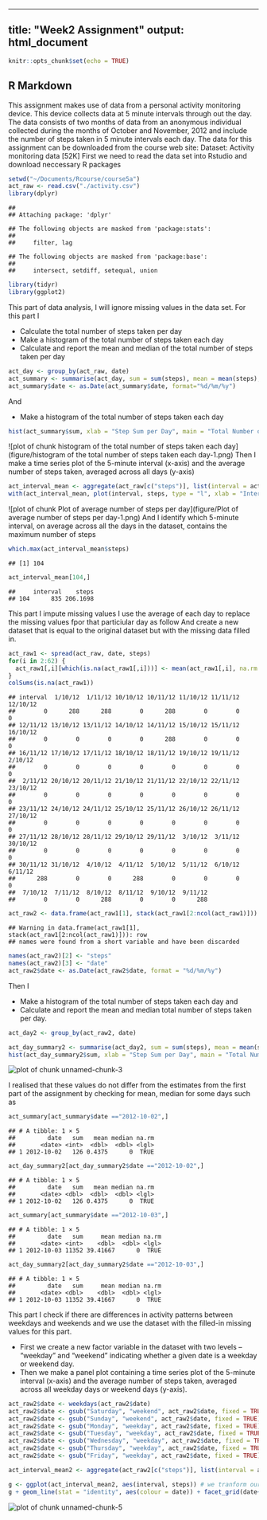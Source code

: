 
---
title: "Week2 Assignment"
output: html_document
---


```r
knitr::opts_chunk$set(echo = TRUE)
```

## R Markdown

This assignment makes use of data from a personal activity monitoring device. This device collects data at 5 minute intervals through out the day. The data consists of two months of data from an anonymous individual collected during the months of October and November, 2012 and include the number of steps taken in 5 minute intervals each day.
The data for this assignment can be downloaded from the course web site:
Dataset: Activity monitoring data [52K]
First we need to read the data set into Rstudio and download neccessary R packages

```r
setwd("~/Documents/Rcourse/course5a")
act_raw <- read.csv("./activity.csv")
library(dplyr)
```

```
## 
## Attaching package: 'dplyr'
```

```
## The following objects are masked from 'package:stats':
## 
##     filter, lag
```

```
## The following objects are masked from 'package:base':
## 
##     intersect, setdiff, setequal, union
```

```r
library(tidyr)
library(ggplot2)
```
This part of data analysis, I will ignore missing values  in the data set.
For this part I 
- Calculate the total number of steps taken per day
- Make a histogram of the total number of steps taken each day
- Calculate and report the mean and median of the total number of steps taken per day


```r
act_day <- group_by(act_raw, date)
act_summary <- summarise(act_day, sum = sum(steps), mean = mean(steps), median = median(steps), na.rm=TRUE)
act_summary$date <- as.Date(act_summary$date, format="%d/%m/%y")
```
And
- Make a histogram of the total number of steps taken each day



```r
hist(act_summary$sum, xlab = "Step Sum per Day", main = "Total Number of Steps per Day")
```

![plot of chunk histogram of the total number of steps taken each day](figure/histogram of the total number of steps taken each day-1.png)
Then I make a time series plot of the 5-minute interval (x-axis) and the average number of steps taken, averaged across all days (y-axis)


```r
act_interval_mean <- aggregate(act_raw[c("steps")], list(interval = act_raw$interval), mean, na.rm=TRUE)
with(act_interval_mean, plot(interval, steps, type = "l", xlab = "Interval", ylab = "Number of steps", main = "Average Number of Steps per Interval"))
```

![plot of chunk Plot of average number of steps per day](figure/Plot of average number of steps per day-1.png)
And I identify which 5-minute interval, on average across all the days in the dataset, contains the maximum number of steps


```r
which.max(act_interval_mean$steps)
```

```
## [1] 104
```

```r
act_interval_mean[104,]
```

```
##     interval    steps
## 104      835 206.1698
```
This part I impute missing values
I use the average of each day to replace the missing values fpor that particiular day as follow
And create a new dataset that is equal to the original dataset but with the missing data filled in.

```r
act_raw1 <- spread(act_raw, date, steps)
for(i in 2:62) {
  act_raw1[,i][which(is.na(act_raw1[,i]))] <- mean(act_raw1[,i], na.rm = TRUE)
}
colSums(is.na(act_raw1))
```

```
## interval  1/10/12  1/11/12 10/10/12 10/11/12 11/10/12 11/11/12 12/10/12 
##        0      288      288        0      288        0        0        0 
## 12/11/12 13/10/12 13/11/12 14/10/12 14/11/12 15/10/12 15/11/12 16/10/12 
##        0        0        0        0      288        0        0        0 
## 16/11/12 17/10/12 17/11/12 18/10/12 18/11/12 19/10/12 19/11/12  2/10/12 
##        0        0        0        0        0        0        0        0 
##  2/11/12 20/10/12 20/11/12 21/10/12 21/11/12 22/10/12 22/11/12 23/10/12 
##        0        0        0        0        0        0        0        0 
## 23/11/12 24/10/12 24/11/12 25/10/12 25/11/12 26/10/12 26/11/12 27/10/12 
##        0        0        0        0        0        0        0        0 
## 27/11/12 28/10/12 28/11/12 29/10/12 29/11/12  3/10/12  3/11/12 30/10/12 
##        0        0        0        0        0        0        0        0 
## 30/11/12 31/10/12  4/10/12  4/11/12  5/10/12  5/11/12  6/10/12  6/11/12 
##      288        0        0      288        0        0        0        0 
##  7/10/12  7/11/12  8/10/12  8/11/12  9/10/12  9/11/12 
##        0        0      288        0        0      288
```

```r
act_raw2 <- data.frame(act_raw1[1], stack(act_raw1[2:ncol(act_raw1)])) ## checking if it works
```

```
## Warning in data.frame(act_raw1[1], stack(act_raw1[2:ncol(act_raw1)])): row
## names were found from a short variable and have been discarded
```

```r
names(act_raw2)[2] <- "steps"
names(act_raw2)[3] <- "date"
act_raw2$date <- as.Date(act_raw2$date, format = "%d/%m/%y")
```
Then I 
- Make a histogram of the total number of steps taken each day and 
- Calculate and report the mean and median total number of steps taken per day. 


```r
act_day2 <- group_by(act_raw2, date)

act_day_summary2 <- summarise(act_day2, sum = sum(steps), mean = mean(steps), median = median(steps), na.rm=TRUE)
hist(act_day_summary2$sum, xlab = "Step Sum per Day", main = "Total Number of Steps per Day")
```

![plot of chunk unnamed-chunk-3](figure/unnamed-chunk-3-1.png)

I realised that these values do not differ from the estimates from the first part of the assignment by checking for mean, median for some days such as

```r
act_summary[act_summary$date =="2012-10-02",]
```

```
## # A tibble: 1 × 5
##         date   sum   mean median na.rm
##       <date> <int>  <dbl>  <dbl> <lgl>
## 1 2012-10-02   126 0.4375      0  TRUE
```

```r
act_day_summary2[act_day_summary2$date =="2012-10-02",]
```

```
## # A tibble: 1 × 5
##         date   sum   mean median na.rm
##       <date> <dbl>  <dbl>  <dbl> <lgl>
## 1 2012-10-02   126 0.4375      0  TRUE
```

```r
act_summary[act_summary$date =="2012-10-03",]
```

```
## # A tibble: 1 × 5
##         date   sum     mean median na.rm
##       <date> <int>    <dbl>  <dbl> <lgl>
## 1 2012-10-03 11352 39.41667      0  TRUE
```

```r
act_day_summary2[act_day_summary2$date =="2012-10-03",]
```

```
## # A tibble: 1 × 5
##         date   sum     mean median na.rm
##       <date> <dbl>    <dbl>  <dbl> <lgl>
## 1 2012-10-03 11352 39.41667      0  TRUE
```
This part I check if there are differences in activity patterns between weekdays and weekends and we use the dataset with the filled-in missing values for this part.
- First we create a new factor variable in the dataset with two levels – “weekday” and “weekend” indicating whether a given date is a weekday or weekend day.
- Then we make a panel plot containing a time series plot of the 5-minute interval (x-axis) and the average number of steps taken, averaged across all weekday days or weekend days (y-axis). 


```r
act_raw2$date <- weekdays(act_raw2$date)
act_raw2$date <- gsub("Saturday", "weekend", act_raw2$date, fixed = TRUE)
act_raw2$date <- gsub("Sunday", "weekend", act_raw2$date, fixed = TRUE)
act_raw2$date <- gsub("Monday", "weekday", act_raw2$date, fixed = TRUE)
act_raw2$date <- gsub("Tuesday", "weekday", act_raw2$date, fixed = TRUE)
act_raw2$date <- gsub("Wednesday", "weekday", act_raw2$date, fixed = TRUE)
act_raw2$date <- gsub("Thursday", "weekday", act_raw2$date, fixed = TRUE)
act_raw2$date <- gsub("Friday", "weekday", act_raw2$date, fixed = TRUE)

act_interval_mean2 <- aggregate(act_raw2[c("steps")], list(interval = act_raw2$interval, date=act_raw2$date), mean, na.rm=TRUE)

g <- ggplot(act_interval_mean2, aes(interval, steps)) # we tranform our data using log10() to have better plots
g + geom_line(stat = "identity", aes(colour = date)) + facet_grid(date~.) + labs(x="Interval", y="Number of Steps") + ggtitle("Time Series Plot")
```

![plot of chunk unnamed-chunk-5](figure/unnamed-chunk-5-1.png)
